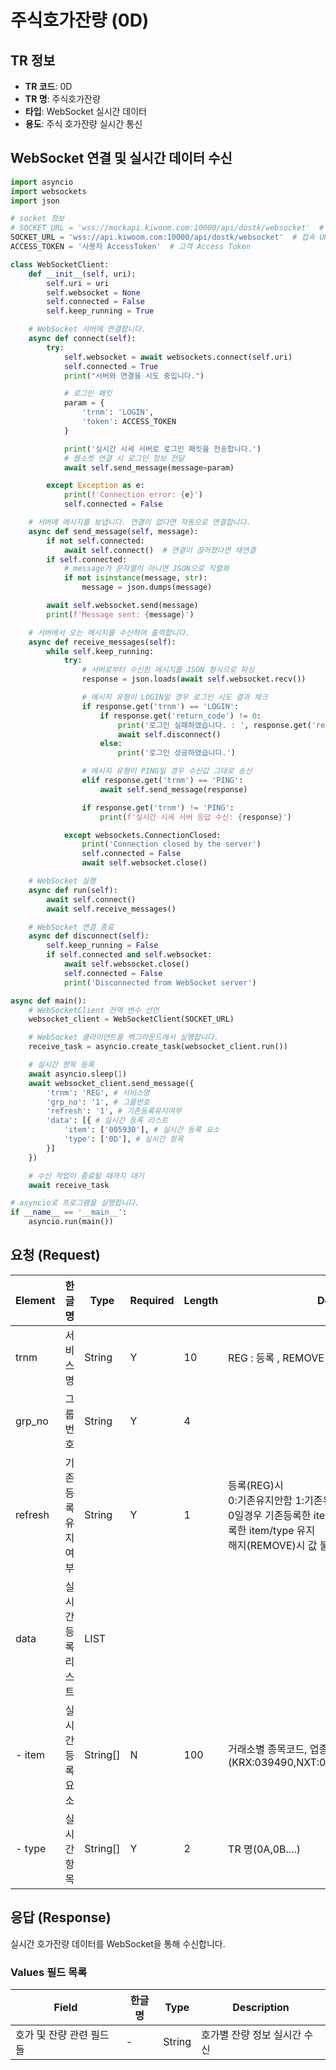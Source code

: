 # 주식호가잔량 (0D)

## TR 정보
- **TR 코드**: 0D
- **TR 명**: 주식호가잔량
- **타입**: WebSocket 실시간 데이터
- **용도**: 주식 호가잔량 실시간 통신

## WebSocket 연결 및 실시간 데이터 수신

```python
import asyncio 
import websockets
import json

# socket 정보
# SOCKET_URL = 'wss://mockapi.kiwoom.com:10000/api/dostk/websocket'  # 모의투자 접속 URL
SOCKET_URL = 'wss://api.kiwoom.com:10000/api/dostk/websocket'  # 접속 URL
ACCESS_TOKEN = '사용자 AccessToken'  # 고객 Access Token

class WebSocketClient:
	def __init__(self, uri):
		self.uri = uri
		self.websocket = None
		self.connected = False
		self.keep_running = True

	# WebSocket 서버에 연결합니다.
	async def connect(self):
		try:
			self.websocket = await websockets.connect(self.uri)
			self.connected = True
			print("서버와 연결을 시도 중입니다.")

			# 로그인 패킷
			param = {
				'trnm': 'LOGIN',
				'token': ACCESS_TOKEN
			}

			print('실시간 시세 서버로 로그인 패킷을 전송합니다.')
			# 웹소켓 연결 시 로그인 정보 전달
			await self.send_message(message=param)

		except Exception as e:
			print(f'Connection error: {e}')
			self.connected = False

	# 서버에 메시지를 보냅니다. 연결이 없다면 자동으로 연결합니다.
	async def send_message(self, message):
		if not self.connected:
			await self.connect()  # 연결이 끊어졌다면 재연결
		if self.connected:
			# message가 문자열이 아니면 JSON으로 직렬화
			if not isinstance(message, str):
				message = json.dumps(message)

		await self.websocket.send(message)
		print(f'Message sent: {message}')

	# 서버에서 오는 메시지를 수신하여 출력합니다.
	async def receive_messages(self):
		while self.keep_running:
			try:
				# 서버로부터 수신한 메시지를 JSON 형식으로 파싱
				response = json.loads(await self.websocket.recv())

				# 메시지 유형이 LOGIN일 경우 로그인 시도 결과 체크
				if response.get('trnm') == 'LOGIN':
					if response.get('return_code') != 0:
						print('로그인 실패하였습니다. : ', response.get('return_msg'))
						await self.disconnect()
					else:
						print('로그인 성공하였습니다.')

				# 메시지 유형이 PING일 경우 수신값 그대로 송신
				elif response.get('trnm') == 'PING':
					await self.send_message(response)

				if response.get('trnm') != 'PING':
					print(f'실시간 시세 서버 응답 수신: {response}')

			except websockets.ConnectionClosed:
				print('Connection closed by the server')
				self.connected = False
				await self.websocket.close()

	# WebSocket 실행
	async def run(self):
		await self.connect()
		await self.receive_messages()

	# WebSocket 연결 종료
	async def disconnect(self):
		self.keep_running = False
		if self.connected and self.websocket:
			await self.websocket.close()
			self.connected = False
			print('Disconnected from WebSocket server')

async def main():
	# WebSocketClient 전역 변수 선언
	websocket_client = WebSocketClient(SOCKET_URL)

	# WebSocket 클라이언트를 백그라운드에서 실행합니다.
	receive_task = asyncio.create_task(websocket_client.run())

	# 실시간 항목 등록
	await asyncio.sleep(1)
	await websocket_client.send_message({ 
		'trnm': 'REG', # 서비스명
		'grp_no': '1', # 그룹번호
		'refresh': '1', # 기존등록유지여부
		'data': [{ # 실시간 등록 리스트
			'item': ['005930'], # 실시간 등록 요소
			'type': ['0D'], # 실시간 항목
		}]
	})

	# 수신 작업이 종료될 때까지 대기
	await receive_task

# asyncio로 프로그램을 실행합니다.
if __name__ == '__main__':
	asyncio.run(main())
```

## 요청 (Request)

| Element | 한글명 | Type | Required | Length | Description |
|---------|--------|------|----------|---------|-------------|
| trnm | 서비스명 | String | Y | 10 | REG : 등록 , REMOVE : 해지 |
| grp_no | 그룹번호 | String | Y | 4 |  |
| refresh | 기존등록유지여부 | String | Y | 1 | 등록(REG)시<br>0:기존유지안함 1:기존유지(Default)<br>0일경우 기존등록한 item/type은 해지, 1일경우 기존등록한 item/type 유지<br>해지(REMOVE)시 값 불필요 |
| data | 실시간 등록 리스트 | LIST |  |  |  |
| - item | 실시간 등록 요소 | String[] | N | 100 | 거래소별 종목코드, 업종코드 (KRX:039490,NXT:039490_NX,SOR:039490_AL) |
| - type | 실시간 항목 | String[] | Y | 2 | TR 명(0A,0B....) |

## 응답 (Response)

실시간 호가잔량 데이터를 WebSocket을 통해 수신합니다.

### Values 필드 목록

| Field | 한글명 | Type | Description |
|--------|--------|------|-------------|
| 호가 및 잔량 관련 필드들 | - | String | 호가별 잔량 정보 실시간 수신 |
